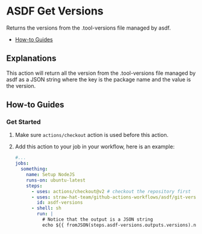 # ASDF Get Versions

Returns the versions from the .tool-versions file managed by asdf.

- [How-to Guides](#how-to-guides)

## Explanations

This action will return all the version from the .tool-versions file managed by
asdf as a JSON string where the key is the package name and the value is the
version.

## How-to Guides

### Get Started

1. Make sure `actions/checkout` action is used before this action.
2. Add this action to your job in your workflow, here is an example:

    ```yml
    #...
    jobs:
      something:
        name: Setup NodeJS
        runs-on: ubuntu-latest
        steps:
          - uses: actions/checkout@v2 # checkout the repository first
          - uses: straw-hat-team/github-actions-workflows/asdf/git-versions@master
            id: asdf-versions
          - shell: sh
            run: |
              # Notice that the output is a JSON string
              echo ${{ fromJSON(steps.asdf-versions.outputs.versions).nodejs }}
    ```
